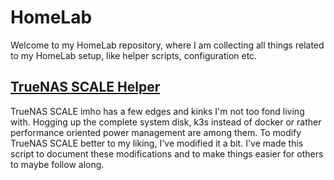 # HomeLab

Welcome to my HomeLab repository, where I am collecting all things related to my HomeLab setup, like helper scripts, configuration etc.

## [TrueNAS SCALE Helper](https://github.com/kage-chan/HomeLab/tree/main/TNSH)

TrueNAS SCALE imho has a few edges and kinks I'm not too fond living with. Hogging up the complete system disk, k3s instead of docker or rather performance oriented power management are among them. To modify TrueNAS SCALE better to my liking, I've modified it a bit. I've made this script to document these modifications and to make things easier for others to maybe follow along.